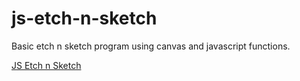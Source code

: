 # js-etch-n-sketch

Basic etch n sketch program using canvas and javascript functions.

[JS Etch n Sketch](http://mfurlong64.github.io/js-etch)
